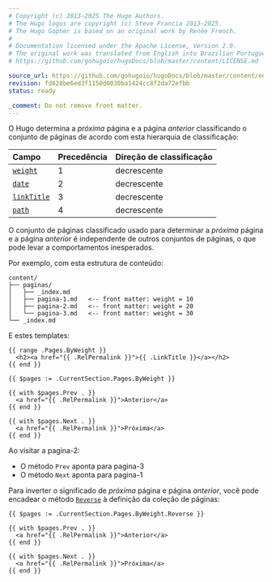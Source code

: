 ```yaml
---
# Copyright (c) 2013–2025 The Hugo Authors.
# The Hugo logos are copyright (c) Steve Francia 2013–2025.
# The Hugo Gopher is based on an original work by Renée French.
#
# Documentation licensed under the Apache License, Version 2.0.
# The original work was translated from English into Brazilian Portuguese.
# https://github.com/gohugoio/hugoDocs/blob/master/content/LICENSE.md

source_url: https://github.com/gohugoio/hugoDocs/blob/master/content/en/_common/methods/pages/next-and-prev.md
revision: fd628be6ed3f1150d0030ba1424cc8f2da72efbb
status: ready

_comment: Do not remove front matter.
---
```


O Hugo determina a _próxima_ página e a página _anterior_ classificando o
conjunto de páginas de acordo com esta hierarquia de classificação:

 Campo         | Precedência | Direção de classificação
:--------------|:------------|:-------------------------
 [`weight`]    | 1           | decrescente
 [`date`]      | 2           | decrescente
 [`linkTitle`] | 3           | decrescente
 [`path`]      | 4           | decrescente

[`date`]: /methods/page/date/

[`linkTitle`]: /methods/page/linktitle/

[`path`]: /methods/page/path/

[`weight`]: /methods/page/weight/

O conjunto de páginas classificado usado para determinar a _próxima_ página e a
página _anterior_ é independente de outros conjuntos de páginas, o que pode
levar a comportamentos inesperados.

Por exemplo, com esta estrutura de conteúdo:

```text
content/
├── paginas/
│   ├── _index.md
│   ├── pagina-1.md   <-- front matter: weight = 10
│   ├── pagina-2.md   <-- front matter: weight = 20
│   └── pagina-3.md   <-- front matter: weight = 30
└── _index.md
```

E estes templates:

```go-html-template {file="layouts/_default/list.html"}
{{ range .Pages.ByWeight }}
  <h2><a href="{{ .RelPermalink }}">{{ .LinkTitle }}</a></h2>
{{ end }}
```

```go-html-template {file="layouts/_default/single.html"}
{{ $pages := .CurrentSection.Pages.ByWeight }}

{{ with $pages.Prev . }}
  <a href="{{ .RelPermalink }}">Anterior</a>
{{ end }}

{{ with $pages.Next . }}
  <a href="{{ .RelPermalink }}">Próxima</a>
{{ end }}
```

Ao visitar a pagina-2:

- O método `Prev` aponta para pagina-3
- O método `Next` aponta para pagina-1

Para inverter o significado de _próxima_ página e página _anterior_, você pode
encadear o método [`Reverse`] à definição da coleção de páginas:

```go-html-template {file="layouts/_default/single.html"}
{{ $pages := .CurrentSection.Pages.ByWeight.Reverse }}

{{ with $pages.Prev . }}
  <a href="{{ .RelPermalink }}">Anterior</a>
{{ end }}

{{ with $pages.Next . }}
  <a href="{{ .RelPermalink }}">Próxima</a>
{{ end }}
```

[`Reverse`]: /methods/pages/reverse/
